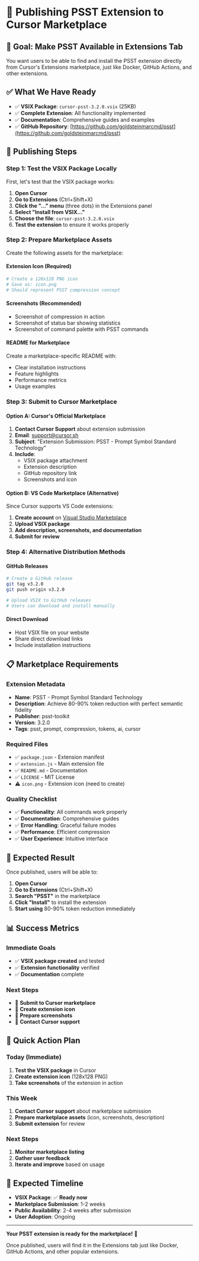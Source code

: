 # 🏪 Publishing PSST Extension to Cursor Marketplace

## 🎯 **Goal: Make PSST Available in Extensions Tab**

You want users to be able to find and install the PSST extension directly from Cursor's Extensions marketplace, just like Docker, GitHub Actions, and other extensions.

## ✅ **What We Have Ready**

- ✅ **VSIX Package**: `cursor-psst-3.2.0.vsix` (25KB)
- ✅ **Complete Extension**: All functionality implemented
- ✅ **Documentation**: Comprehensive guides and examples
- ✅ **GitHub Repository**: [https://github.com/goldsteinmarcmd/psst](https://github.com/goldsteinmarcmd/psst)

## 🚀 **Publishing Steps**

### **Step 1: Test the VSIX Package Locally**

First, let's test that the VSIX package works:

1. **Open Cursor**
2. **Go to Extensions** (Ctrl+Shift+X)
3. **Click the "..." menu** (three dots) in the Extensions panel
4. **Select "Install from VSIX..."**
5. **Choose the file**: `cursor-psst-3.2.0.vsix`
6. **Test the extension** to ensure it works properly

### **Step 2: Prepare Marketplace Assets**

Create the following assets for the marketplace:

#### **Extension Icon (Required)**
```bash
# Create a 128x128 PNG icon
# Save as: icon.png
# Should represent PSST compression concept
```

#### **Screenshots (Recommended)**
- Screenshot of compression in action
- Screenshot of status bar showing statistics
- Screenshot of command palette with PSST commands

#### **README for Marketplace**
Create a marketplace-specific README with:
- Clear installation instructions
- Feature highlights
- Performance metrics
- Usage examples

### **Step 3: Submit to Cursor Marketplace**

#### **Option A: Cursor's Official Marketplace**
1. **Contact Cursor Support** about extension submission
2. **Email**: support@cursor.sh
3. **Subject**: "Extension Submission: PSST - Prompt Symbol Standard Technology"
4. **Include**:
   - VSIX package attachment
   - Extension description
   - GitHub repository link
   - Screenshots and icon

#### **Option B: VS Code Marketplace (Alternative)**
Since Cursor supports VS Code extensions:
1. **Create account** on [Visual Studio Marketplace](https://marketplace.visualstudio.com/)
2. **Upload VSIX package**
3. **Add description, screenshots, and documentation**
4. **Submit for review**

### **Step 4: Alternative Distribution Methods**

#### **GitHub Releases**
```bash
# Create a GitHub release
git tag v3.2.0
git push origin v3.2.0

# Upload VSIX to GitHub releases
# Users can download and install manually
```

#### **Direct Download**
- Host VSIX file on your website
- Share direct download links
- Include installation instructions

## 📋 **Marketplace Requirements**

### **Extension Metadata**
- **Name**: PSST - Prompt Symbol Standard Technology
- **Description**: Achieve 80-90% token reduction with perfect semantic fidelity
- **Publisher**: psst-toolkit
- **Version**: 3.2.0
- **Tags**: psst, prompt, compression, tokens, ai, cursor

### **Required Files**
- ✅ `package.json` - Extension manifest
- ✅ `extension.js` - Main extension file
- ✅ `README.md` - Documentation
- ✅ `LICENSE` - MIT License
- ⚠️ `icon.png` - Extension icon (need to create)

### **Quality Checklist**
- ✅ **Functionality**: All commands work properly
- ✅ **Documentation**: Comprehensive guides
- ✅ **Error Handling**: Graceful failure modes
- ✅ **Performance**: Efficient compression
- ✅ **User Experience**: Intuitive interface

## 🎯 **Expected Result**

Once published, users will be able to:

1. **Open Cursor**
2. **Go to Extensions** (Ctrl+Shift+X)
3. **Search "PSST"** in the marketplace
4. **Click "Install"** to install the extension
5. **Start using** 80-90% token reduction immediately

## 📊 **Success Metrics**

### **Immediate Goals**
- ✅ **VSIX package created** and tested
- ✅ **Extension functionality** verified
- ✅ **Documentation** complete

### **Next Steps**
- 🔄 **Submit to Cursor marketplace**
- 🔄 **Create extension icon**
- 🔄 **Prepare screenshots**
- 🔄 **Contact Cursor support**

## 🚀 **Quick Action Plan**

### **Today (Immediate)**
1. **Test the VSIX package** in Cursor
2. **Create extension icon** (128x128 PNG)
3. **Take screenshots** of the extension in action

### **This Week**
1. **Contact Cursor support** about marketplace submission
2. **Prepare marketplace assets** (icon, screenshots, description)
3. **Submit extension** for review

### **Next Steps**
1. **Monitor marketplace listing**
2. **Gather user feedback**
3. **Iterate and improve** based on usage

## 🎉 **Expected Timeline**

- **VSIX Package**: ✅ **Ready now**
- **Marketplace Submission**: 1-2 weeks
- **Public Availability**: 2-4 weeks after submission
- **User Adoption**: Ongoing

---

**Your PSST extension is ready for the marketplace!** 🚀

Once published, users will find it in the Extensions tab just like Docker, GitHub Actions, and other popular extensions. 